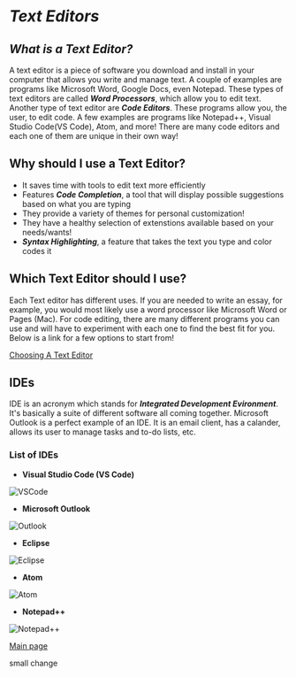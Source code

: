 # ***Text Editors***

## *What is a Text Editor?*

A text editor is a piece of software you download and install in your computer that allows you write and manage text. A couple of examples are programs like Microsoft Word, Google Docs, even Notepad. These types of text editors are called ***Word Processors***, which allow you to edit text. Another type of text editor are ***Code Editors***. These programs allow you, the user, to edit code. A few examples are programs like Notepad++, Visual Studio Code(VS Code), Atom, and more! There are many code editors and each one of them are unique in their own way!

## **Why should I use a Text Editor?**

- It saves time with tools to edit text more efficiently
- Features ***Code Completion***, a tool that will display possible suggestions based on what you are typing
- They provide a variety of themes for personal customization!
- They have a healthy selection of extenstions available based on your needs/wants!
- ***Syntax Highlighting***, a feature that takes the text you type and color codes it

## **Which Text Editor should I use?**

Each Text editor has different uses. If you are needed to write an essay, for example, you would most likely use a word processor like Microsoft Word or Pages (Mac). For code editing, there are many different programs you can use and will have to experiment with each one to find the best fit for you. Below is a link for a few options to start from!

[Choosing A Text Editor](https://codefellows.github.io/code-102-guide/curriculum/class-02/Choosing-A-Text-Editor--The-Older-Coder.pdf)

## **IDEs**

IDE is an acronym which stands for ***Integrated Development Evironment***. It's basically a suite of different software all coming together. Microsoft Outlook is a perfect example of an IDE. It is an email client, has a calander, allows its user to manage tasks and to-do lists, etc.

### **List of IDEs**

- **Visual Studio Code (VS Code)**

![VSCode](https://code.visualstudio.com/assets/branding/app-icon.png)

- **Microsoft Outlook**

![Outlook](https://logos-world.net/wp-content/uploads/2021/02/Outlook-Logo.png)

- **Eclipse**

![Eclipse](https://imagej.net/media/logos/eclipse.png)

- **Atom**

![Atom](https://upload.wikimedia.org/wikipedia/commons/7/7b/Icon_Atom.svg)

- **Notepad++**

![Notepad++](https://pbs.twimg.com/media/EGwO6UoWwAARoX5.png)

[Main page](README.md)

small change
